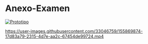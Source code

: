 # Anexo-Examen

[![Prototipo](https://user-images.githubusercontent.com/33046759/155870093-f010471d-90bb-471b-ab11-eaff6c96f09a.png)](https://youtu.be/B--NILnpfNA)


https://user-images.githubusercontent.com/33046759/155869874-17d83a79-2315-4d7e-aa2c-67454de99724.mp4

